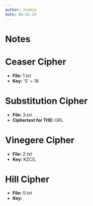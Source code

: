 ```yaml
---
author: Joakim
date: 08.02.24
---
```


# Notes

# Ceaser Cipher

- **File:** 1.txt
- **Key:** 'S' = 18

# Substitution Cipher

- **File:** 3.txt
- **Ciphertext for THE:** GKL

# Vinegere Cipher

- **File:** 2.txt
- **Key:** KZCS,

# Hill Cipher

- **File:** 0.txt
- **Key:**
